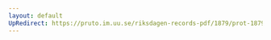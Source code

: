 ```yaml
---
layout: default
UpRedirect: https://pruto.im.uu.se/riksdagen-records-pdf/1879/prot-1879--fk--038/prot-1879--fk--038_038.pdf
---
```

